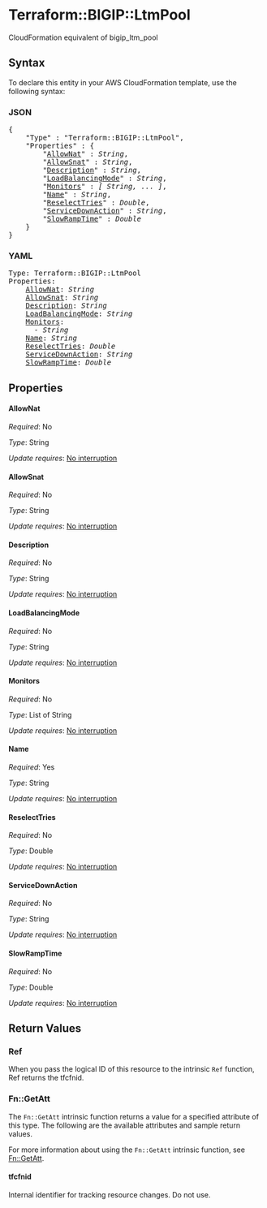 # Terraform::BIGIP::LtmPool

CloudFormation equivalent of bigip_ltm_pool

## Syntax

To declare this entity in your AWS CloudFormation template, use the following syntax:

### JSON

<pre>
{
    "Type" : "Terraform::BIGIP::LtmPool",
    "Properties" : {
        "<a href="#allownat" title="AllowNat">AllowNat</a>" : <i>String</i>,
        "<a href="#allowsnat" title="AllowSnat">AllowSnat</a>" : <i>String</i>,
        "<a href="#description" title="Description">Description</a>" : <i>String</i>,
        "<a href="#loadbalancingmode" title="LoadBalancingMode">LoadBalancingMode</a>" : <i>String</i>,
        "<a href="#monitors" title="Monitors">Monitors</a>" : <i>[ String, ... ]</i>,
        "<a href="#name" title="Name">Name</a>" : <i>String</i>,
        "<a href="#reselecttries" title="ReselectTries">ReselectTries</a>" : <i>Double</i>,
        "<a href="#servicedownaction" title="ServiceDownAction">ServiceDownAction</a>" : <i>String</i>,
        "<a href="#slowramptime" title="SlowRampTime">SlowRampTime</a>" : <i>Double</i>
    }
}
</pre>

### YAML

<pre>
Type: Terraform::BIGIP::LtmPool
Properties:
    <a href="#allownat" title="AllowNat">AllowNat</a>: <i>String</i>
    <a href="#allowsnat" title="AllowSnat">AllowSnat</a>: <i>String</i>
    <a href="#description" title="Description">Description</a>: <i>String</i>
    <a href="#loadbalancingmode" title="LoadBalancingMode">LoadBalancingMode</a>: <i>String</i>
    <a href="#monitors" title="Monitors">Monitors</a>: <i>
      - String</i>
    <a href="#name" title="Name">Name</a>: <i>String</i>
    <a href="#reselecttries" title="ReselectTries">ReselectTries</a>: <i>Double</i>
    <a href="#servicedownaction" title="ServiceDownAction">ServiceDownAction</a>: <i>String</i>
    <a href="#slowramptime" title="SlowRampTime">SlowRampTime</a>: <i>Double</i>
</pre>

## Properties

#### AllowNat

_Required_: No

_Type_: String

_Update requires_: [No interruption](https://docs.aws.amazon.com/AWSCloudFormation/latest/UserGuide/using-cfn-updating-stacks-update-behaviors.html#update-no-interrupt)

#### AllowSnat

_Required_: No

_Type_: String

_Update requires_: [No interruption](https://docs.aws.amazon.com/AWSCloudFormation/latest/UserGuide/using-cfn-updating-stacks-update-behaviors.html#update-no-interrupt)

#### Description

_Required_: No

_Type_: String

_Update requires_: [No interruption](https://docs.aws.amazon.com/AWSCloudFormation/latest/UserGuide/using-cfn-updating-stacks-update-behaviors.html#update-no-interrupt)

#### LoadBalancingMode

_Required_: No

_Type_: String

_Update requires_: [No interruption](https://docs.aws.amazon.com/AWSCloudFormation/latest/UserGuide/using-cfn-updating-stacks-update-behaviors.html#update-no-interrupt)

#### Monitors

_Required_: No

_Type_: List of String

_Update requires_: [No interruption](https://docs.aws.amazon.com/AWSCloudFormation/latest/UserGuide/using-cfn-updating-stacks-update-behaviors.html#update-no-interrupt)

#### Name

_Required_: Yes

_Type_: String

_Update requires_: [No interruption](https://docs.aws.amazon.com/AWSCloudFormation/latest/UserGuide/using-cfn-updating-stacks-update-behaviors.html#update-no-interrupt)

#### ReselectTries

_Required_: No

_Type_: Double

_Update requires_: [No interruption](https://docs.aws.amazon.com/AWSCloudFormation/latest/UserGuide/using-cfn-updating-stacks-update-behaviors.html#update-no-interrupt)

#### ServiceDownAction

_Required_: No

_Type_: String

_Update requires_: [No interruption](https://docs.aws.amazon.com/AWSCloudFormation/latest/UserGuide/using-cfn-updating-stacks-update-behaviors.html#update-no-interrupt)

#### SlowRampTime

_Required_: No

_Type_: Double

_Update requires_: [No interruption](https://docs.aws.amazon.com/AWSCloudFormation/latest/UserGuide/using-cfn-updating-stacks-update-behaviors.html#update-no-interrupt)

## Return Values

### Ref

When you pass the logical ID of this resource to the intrinsic `Ref` function, Ref returns the tfcfnid.

### Fn::GetAtt

The `Fn::GetAtt` intrinsic function returns a value for a specified attribute of this type. The following are the available attributes and sample return values.

For more information about using the `Fn::GetAtt` intrinsic function, see [Fn::GetAtt](https://docs.aws.amazon.com/AWSCloudFormation/latest/UserGuide/intrinsic-function-reference-getatt.html).

#### tfcfnid

Internal identifier for tracking resource changes. Do not use.

